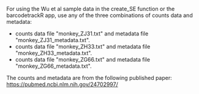 For using the Wu et al sample data in the create_SE function or the barcodetrackR app, use any of the three combinations of counts data and metadata:

* counts data file "monkey_ZJ31.txt" and metadata file "monkey_ZJ31_metadata.txt".
* counts data file "monkey_ZH33.txt" and metadata file "monkey_ZH33_metadata.txt".
* counts data file "monkey_ZG66.txt" and metadata file "monkey_ZG66_metadata.txt". 

The counts and metadata are from the following published paper: https://pubmed.ncbi.nlm.nih.gov/24702997/ 
